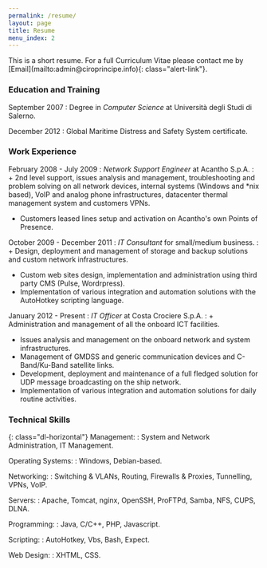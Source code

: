 ```yaml
---
permalink: /resume/
layout: page
title: Resume
menu_index: 2
---
```


<div class="alert alert-info" role="alert">
This is a short resume. For a full Curriculum Vitae please contact me by 
[Email](mailto:admin@ciroprincipe.info){: class="alert-link"}.
</div>

### Education and Training

September 2007
:   Degree in *Computer Science* at Università degli Studi di Salerno.

December 2012
:   Global Maritime Distress and Safety System certificate.

### Work Experience

February 2008 - July 2009
: *Network Support Engineer* at Acantho S.p.A.
: + 2nd level support, issues analysis and management, troubleshooting and problem solving on all network devices, 
    internal systems (Windows and \*nix based), VoIP and analog phone infrastructures, datacenter thermal management
    system and customers VPNs.
  + Customers leased lines setup and activation on Acantho's own Points of Presence.
  
October 2009 - December 2011
: *IT Consultant* for small/medium business.
: + Design, deployment and management of storage and backup solutions and custom network infrastructures.
  + Custom web sites design, implementation and administration using third party CMS (Pulse, Wordrpress).
  + Implementation of various integration and automation solutions with the AutoHotkey scripting language. 

January 2012 - Present
: *IT Officer* at Costa Crociere S.p.A.
: + Administration and management of all the onboard ICT facilities.
  + Issues analysis and management on the onboard network and system infrastructures.
  + Management of GMDSS and generic communication devices and C-Band/Ku-Band satellite links.
  + Development, deployment and maintenance of a full fledged solution for UDP message broadcasting on the ship network.
  + Implementation of various integration and automation solutions for daily routine activities.
  
### Technical Skills

{: class="dl-horizontal"}
Management:
: System and Network Administration, IT Management.

Operating Systems:
: Windows, Debian-based.

Networking:
: Switching & VLANs, Routing, Firewalls & Proxies, Tunnelling, VPNs, VoIP.

Servers:
: Apache, Tomcat, nginx, OpenSSH, ProFTPd, Samba, NFS, CUPS, DLNA.

Programming:
: Java, C/C++, PHP, Javascript.

Scripting:
: AutoHotkey, Vbs, Bash, Expect.

Web Design:
: XHTML, CSS.

